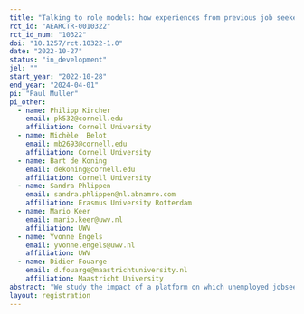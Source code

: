 ```yaml
---
title: "Talking to role models: how experiences from previous job seekers can support occupational transitions "
rct_id: "AEARCTR-0010322"
rct_id_num: "10322"
doi: "10.1257/rct.10322-1.0"
date: "2022-10-27"
status: "in_development"
jel: ""
start_year: "2022-10-28"
end_year: "2024-04-01"
pi: "Paul Muller"
pi_other:
  - name: Philipp Kircher
    email: pk532@cornell.edu
    affiliation: Cornell University
  - name: Michèle  Belot
    email: mb2693@cornell.edu
    affiliation: Cornell University
  - name: Bart de Koning
    email: dekoning@cornell.edu
    affiliation: Cornell University
  - name: Sandra Phlippen
    email: sandra.phlippen@nl.abnamro.com
    affiliation: Erasmus University Rotterdam
  - name: Mario Keer
    email: mario.keer@uwv.nl
    affiliation: UWV
  - name: Yvonne Engels
    email: yvonne.engels@uwv.nl
    affiliation: UWV
  - name: Didier Fouarge
    email: d.fouarge@maastrichtuniversity.nl
    affiliation: Maastricht University
abstract: "We study the impact of a platform on which unemployed jobseekers can come into contact with `buddies’: former jobseekers who have recently transitioned from one occupation to another. The platform aims at facilitating conversations between the unemployed jobseekers and their buddies, so as to motivate the jobseekers to make a transition themselves. Jobseekers who are looking for work in occupations with poor labor market prospects will be invited to express their interest in the platform. Within those who express interest, we give a randomly selected group access to the platform. The others form the control group. The outcome measures of interest are employment status and earnings (both from administrative data), job search behavior (measured by activity on the public job search website), and characteristics of newly found jobs (measured using a survey)."
layout: registration
---
```


